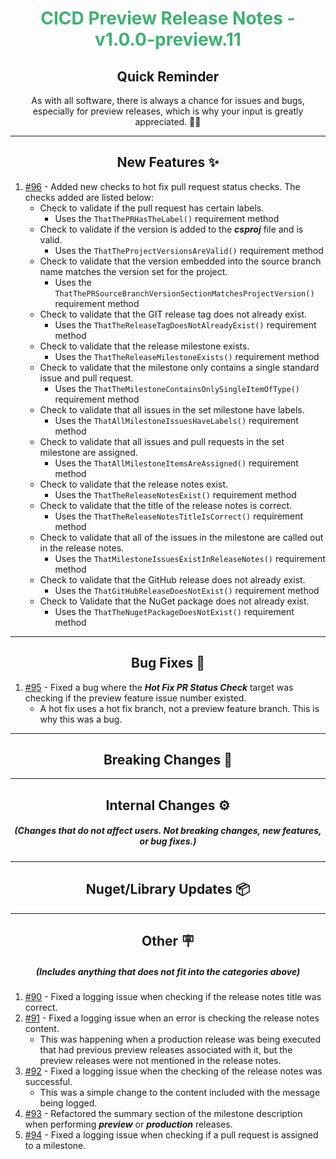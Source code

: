 <h1 align="center" style='color:mediumseagreen;font-weight:bold'>
    CICD Preview Release Notes - v1.0.0-preview.11
</h1>

<h2 align="center" style='font-weight:bold'>Quick Reminder</h2>

<div align="center">

As with all software, there is always a chance for issues and bugs, especially for preview releases, which is why your input is greatly appreciated. 🙏🏼
</div>

---

<h2 style="font-weight:bold" align="center">New Features ✨</h2>

1. [#96](https://github.com/KinsonDigital/CICD/issues/96) - Added new checks to hot fix pull request status checks.  The checks added are listed below:
   - Check to validate if the pull request has certain labels.
     - Uses the `ThatThePRHasTheLabel()` requirement method
   - Check to validate if the version is added to the **_csproj_** file and is valid.
     - Uses the `ThatTheProjectVersionsAreValid()` requirement method
   - Check to validate that the version embedded into the source branch name matches the version set for the project.
     - Uses the `ThatThePRSourceBranchVersionSectionMatchesProjectVersion()` requirement method
   - Check to validate that the GIT release tag does not already exist.
     - Uses the `ThatTheReleaseTagDoesNotAlreadyExist()` requirement method
   - Check to validate that the release milestone exists.
     - Uses the `ThatTheReleaseMilestoneExists()` requirement method
   - Check to validate that the milestone only contains a single standard issue and pull request.
     - Uses the `ThatTheMilestoneContainsOnlySingleItemOfType()` requirement method
   - Check to validate that all issues in the set milestone have labels.
     - Uses the `ThatAllMilestoneIssuesHaveLabels()` requirement method
   - Check to validate that all issues and pull requests in the set milestone are assigned.
     - Uses the `ThatAllMilestoneItemsAreAssigned()` requirement method
   - Check to validate that the release notes exist.
     - Uses the `ThatTheReleaseNotesExist()` requirement method
   - Check to validate that the title of the release notes is correct.
     - Uses the `ThatTheReleaseNotesTitleIsCorrect()` requirement method
   - Check to validate that all of the issues in the milestone are called out in the release notes.
     - Uses the `ThatMilestoneIssuesExistInReleaseNotes()` requirement method
   - Check to validate that the GitHub release does not already exist.
     - Uses the `ThatGitHubReleaseDoesNotExist()` requirement method
   - Check to Validate that the NuGet package does not already exist.
     - Uses the `ThatTheNugetPackageDoesNotExist()` requirement method

---

<h2 style="font-weight:bold" align="center">Bug Fixes 🐛</h2>

1. [#95](https://github.com/KinsonDigital/CICD/issues/95) - Fixed a bug where the **_Hot Fix PR Status Check_** target was checking if the preview feature issue number existed.
   - A hot fix uses a hot fix branch, not a preview feature branch.  This is why this was a bug.

---

<h2 style="font-weight:bold" align="center">Breaking Changes 🧨</h2>

---

<h2 style="font-weight:bold" align="center">Internal Changes ⚙️</h2>
<h5 align="center">(Changes that do not affect users.  Not breaking changes, new features, or bug fixes.)</h5>

---

<h2 style="font-weight:bold" align="center">Nuget/Library Updates 📦</h2>

---

<h2 style="font-weight:bold" align="center">Other 🪧</h2>
<h5 align="center">(Includes anything that does not fit into the categories above)</h5>

1. [#90](https://github.com/KinsonDigital/CICD/issues/90) - Fixed a logging issue when checking if the release notes title was correct.
2. [#91](https://github.com/KinsonDigital/CICD/issues/91) - Fixed a logging issue when an error is checking the release notes content.
   - This was happening when a production release was being executed that had previous preview releases associated with it, but the preview releases were not mentioned in the release notes.
3. [#92](https://github.com/KinsonDigital/CICD/issues/92) - Fixed a logging issue when the checking of the release notes was successful.
   - This was a simple change to the content included with the message being logged.
4. [#93](https://github.com/KinsonDigital/CICD/issues/93) - Refactored the summary section of the milestone description when performing **_preview_** or **_production_** releases.
5. [#94](https://github.com/KinsonDigital/CICD/issues/94) - Fixed a logging issue when checking if a pull request is assigned to a milestone.